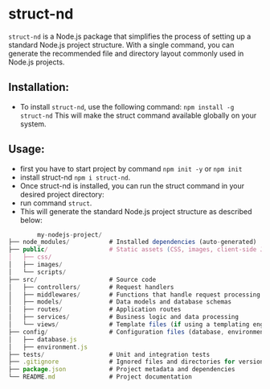 # struct-nd
`struct-nd` is a Node.js package that simplifies the process of setting up a standard Node.js project structure. With a single command, you can generate the recommended file and directory layout commonly used in Node.js projects.

## Installation:
- To install `struct-nd`, use the following command:
    `npm install -g struct-nd`
  This will make the struct command available globally on your system.

## Usage:
- first you have to start project by command `npm init -y` or `npm init`
- install struct-nd `npm i struct-nd`.
- Once struct-nd is installed, you can run the struct command in your desired project directory:
- run command `struct`.
- This will generate the standard Node.js project structure as described below:


```js
        my-nodejs-project/
├── node_modules/           # Installed dependencies (auto-generated)
├── public/                 # Static assets (CSS, images, client-side JS)
│   ├── css/
│   ├── images/
│   └── scripts/
├── src/                    # Source code
│   ├── controllers/        # Request handlers
│   ├── middlewares/        # Functions that handle request processing
│   ├── models/             # Data models and database schemas
│   ├── routes/             # Application routes
│   ├── services/           # Business logic and data processing
│   └── views/              # Template files (if using a templating engine)
├── config/                 # Configuration files (database, environment)
│   ├── database.js
│   ├── environment.js
├── tests/                  # Unit and integration tests
├── .gitignore              # Ignored files and directories for version control
├── package.json            # Project metadata and dependencies
└── README.md               # Project documentation
